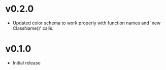 # v0.2.0

-   Updated color schema to work properly with function names and 'new ClassName()' calls.

# v0.1.0

-   Initial release
